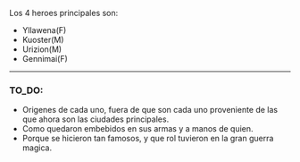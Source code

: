 Los 4 heroes principales son: 
- Yllawena(F)
- Kuoster(M)
- Urizion(M)
- Gennimai(F)

---
### TO_DO:
- Origenes de cada uno, fuera de que son cada uno proveniente de las que ahora son las ciudades principales.
- Como quedaron embebidos en sus armas y a manos de quien.
- Porque se hicieron tan famosos, y que rol tuvieron en la gran guerra magica.


